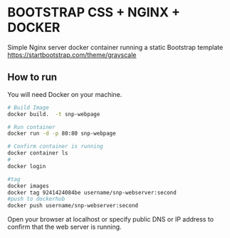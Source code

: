 # BOOTSTRAP CSS + NGINX + DOCKER

Simple Nginx server docker container running a static Bootstrap template
https://startbootstrap.com/theme/grayscale

## How to run

You will need Docker on your machine.

```bash
# Build Image
docker build.  -t snp-webpage

# Run container
docker run -d -p 80:80 snp-webpage

# Confirm container is running
docker container ls
#
docker login 

#tag
docker images
docker tag 9241424084be username/snp-webserver:second
#push to dockerhub
docker push username/snp-webserver:second
```

Open your browser at localhost or specify public DNS or IP address to confirm that the web server is running.
